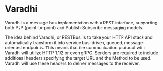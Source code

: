 # Varadhi

Varadhi is a message bus implementation with a REST interface, supporting both P2P (point-to-point) and Publish-Subscribe messaging models.

The idea behind Varadhi, or RESTBus, is to take your HTTP API stack and automatically transform it into service bus-driven, queued, message-oriented endpoints. This means that the communication protocol with Varadhi will utilize HTTP 1.1/2 or even gRPC. Senders are required to include additional headers specifying the target URL and the Method to be used. Varadhi will use these headers to deliver messages to the receiver.